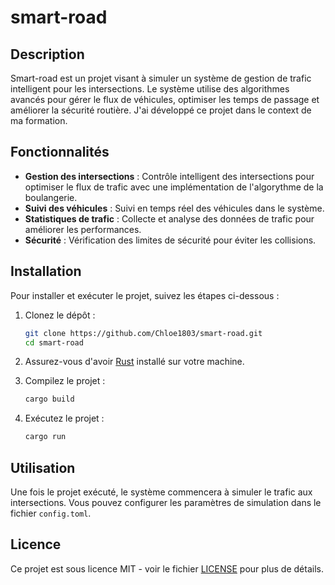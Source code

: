 # smart-road

## Description

Smart-road est un projet visant à simuler un système de gestion de trafic intelligent pour les intersections. Le système utilise des algorithmes avancés pour gérer le flux de véhicules, optimiser les temps de passage et améliorer la sécurité routière.
J'ai développé ce projet dans le context de ma formation.

## Fonctionnalités

- **Gestion des intersections** : Contrôle intelligent des intersections pour optimiser le flux de trafic avec une implémentation de l'algorythme de la boulangerie.
- **Suivi des véhicules** : Suivi en temps réel des véhicules dans le système.
- **Statistiques de trafic** : Collecte et analyse des données de trafic pour améliorer les performances.
- **Sécurité** : Vérification des limites de sécurité pour éviter les collisions.

## Installation

Pour installer et exécuter le projet, suivez les étapes ci-dessous :

1. Clonez le dépôt :

   ```sh
   git clone https://github.com/Chloe1803/smart-road.git
   cd smart-road
   ```

2. Assurez-vous d'avoir [Rust](https://www.rust-lang.org/) installé sur votre machine.

3. Compilez le projet :

   ```sh
   cargo build
   ```

4. Exécutez le projet :
   ```sh
   cargo run
   ```

## Utilisation

Une fois le projet exécuté, le système commencera à simuler le trafic aux intersections. Vous pouvez configurer les paramètres de simulation dans le fichier `config.toml`.

## Licence

Ce projet est sous licence MIT - voir le fichier [LICENSE](LICENSE) pour plus de détails.
